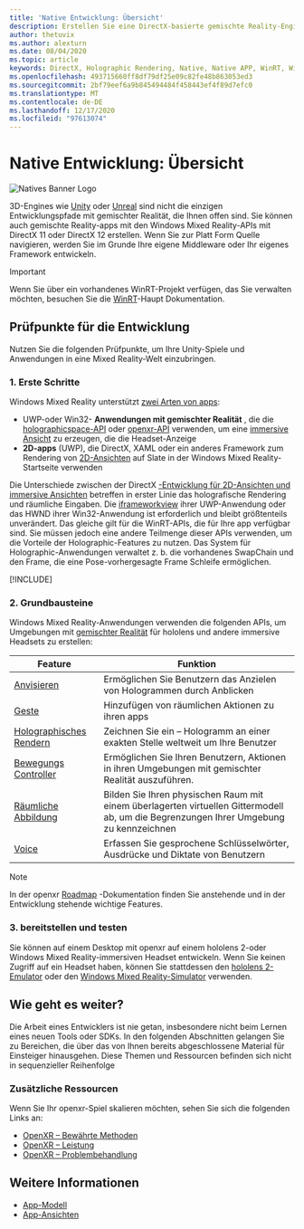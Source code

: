 ```yaml
---
title: 'Native Entwicklung: Übersicht'
description: Erstellen Sie eine DirectX-basierte gemischte Reality-Engine, indem Sie die Windows Mixed Reality-APIs direkt verwenden.
author: thetuvix
ms.author: alexturn
ms.date: 08/04/2020
ms.topic: article
keywords: DirectX, Holographic Rendering, Native, Native APP, WinRT, WinRT-APP, Plattform-APIs, benutzerdefiniertes Modul, Middleware, Mixed Reality-Headset, Windows Mixed Reality-Headset, Virtual Reality-Headset
ms.openlocfilehash: 493715660ff8df79df25e09c82fe48b863053ed3
ms.sourcegitcommit: 2bf79eef6a9b845494484f458443ef4f89d7efc0
ms.translationtype: MT
ms.contentlocale: de-DE
ms.lasthandoff: 12/17/2020
ms.locfileid: "97613074"
---
```

# <a name="native-development-overview"></a>Native Entwicklung: Übersicht

![Natives Banner Logo](../images/native_logo_banner.png)

3D-Engines wie [Unity](../unity/unity-development-overview.md) oder [Unreal](../unreal/unreal-development-overview.md) sind nicht die einzigen Entwicklungspfade mit gemischter Realität, die Ihnen offen sind. Sie können auch gemischte Reality-apps mit den Windows Mixed Reality-APIs mit DirectX 11 oder DirectX 12 erstellen. Wenn Sie zur Platt Form Quelle navigieren, werden Sie im Grunde Ihre eigene Middleware oder Ihr eigenes Framework entwickeln. 

> [!IMPORTANT]
> Wenn Sie über ein vorhandenes WinRT-Projekt verfügen, das Sie verwalten möchten, besuchen Sie die [WinRT](creating-a-holographic-directx-project.md)-Haupt Dokumentation. 

## <a name="development-checkpoints"></a>Prüfpunkte für die Entwicklung

Nutzen Sie die folgenden Prüfpunkte, um Ihre Unity-Spiele und Anwendungen in eine Mixed Reality-Welt einzubringen.

### <a name="1-getting-started"></a>1. Erste Schritte

Windows Mixed Reality unterstützt [zwei Arten von apps](../../design/app-views.md):
* UWP-oder Win32- **Anwendungen mit gemischter Realität** , die die [holographicspace-API](getting-a-holographicspace.md) oder [openxr-API](openxr.md) verwenden, um eine [immersive Ansicht](../../design/app-views.md) zu erzeugen, die die Headset-Anzeige
* **2D-apps** (UWP), die DirectX, XAML oder ein anderes Framework zum Rendering von [2D-Ansichten](../../design/app-views.md#2d-views) auf Slate in der Windows Mixed Reality-Startseite verwenden

Die Unterschiede zwischen der DirectX [-Entwicklung für 2D-Ansichten und immersive Ansichten](../../design/app-views.md) betreffen in erster Linie das holografische Rendering und räumliche Eingaben. Die [iframeworkview](https://msdn.microsoft.com/library/windows/apps/windows.applicationmodel.core.iframeworkview.aspx) ihrer UWP-Anwendung oder das HWND ihrer Win32-Anwendung ist erforderlich und bleibt größtenteils unverändert. Das gleiche gilt für die WinRT-APIs, die für Ihre app verfügbar sind. Sie müssen jedoch eine andere Teilmenge dieser APIs verwenden, um die Vorteile der Holographic-Features zu nutzen. Das System für Holographic-Anwendungen verwaltet z. b. die vorhandenes SwapChain und den Frame, die eine Pose-vorhergesagte Frame Schleife ermöglichen.

[!INCLUDE[](../includes/native-getting-started.md)]

### <a name="2-core-building-blocks"></a>2. Grundbausteine

Windows Mixed Reality-Anwendungen verwenden die folgenden APIs, um Umgebungen mit [gemischter Realität](../../discover/mixed-reality.md) für hololens und andere immersive Headsets zu erstellen:

|  Feature  |  Funktion  |
| --- | --- |
| [Anvisieren](../../design/gaze-and-commit.md) | Ermöglichen Sie Benutzern das Anzielen von Hologrammen durch Anblicken |
| [Geste](../../design/gaze-and-commit.md#composite-gestures) | Hinzufügen von räumlichen Aktionen zu ihren apps |
| [Holographisches Rendern](../platform-capabilities-and-apis/rendering.md) | Zeichnen Sie ein – Hologramm an einer exakten Stelle weltweit um Ihre Benutzer |
| [Bewegungs Controller](../../design/motion-controllers.md) | Ermöglichen Sie Ihren Benutzern, Aktionen in ihren Umgebungen mit gemischter Realität auszuführen. |
| [Räumliche Abbildung](../../design/spatial-mapping.md) | Bilden Sie Ihren physischen Raum mit einem überlagerten virtuellen Gittermodell ab, um die Begrenzungen Ihrer Umgebung zu kennzeichnen |
| [Voice](../../design/voice-input.md) | Erfassen Sie gesprochene Schlüsselwörter, Ausdrücke und Diktate von Benutzern |
 
> [!NOTE]
> In der openxr [Roadmap](openxr.md#roadmap) -Dokumentation finden Sie anstehende und in der Entwicklung stehende wichtige Features.

### <a name="3-deploying-and-testing"></a>3. bereitstellen und testen

Sie können auf einem Desktop mit openxr auf einem hololens 2-oder Windows Mixed Reality-immersiven Headset entwickeln.  Wenn Sie keinen Zugriff auf ein Headset haben, können Sie stattdessen den [hololens 2-Emulator](../platform-capabilities-and-apis/using-the-hololens-emulator.md) oder den [Windows Mixed Reality-Simulator](../platform-capabilities-and-apis/using-the-windows-mixed-reality-simulator.md) verwenden.

## <a name="whats-next"></a>Wie geht es weiter?

Die Arbeit eines Entwicklers ist nie getan, insbesondere nicht beim Lernen eines neuen Tools oder SDKs. In den folgenden Abschnitten gelangen Sie zu Bereichen, die über das von Ihnen bereits abgeschlossene Material für Einsteiger hinausgehen. Diese Themen und Ressourcen befinden sich nicht in sequenzieller Reihenfolge

### <a name="additional-resources"></a>Zusätzliche Ressourcen

Wenn Sie Ihr openxr-Spiel skalieren möchten, sehen Sie sich die folgenden Links an:

* [OpenXR – Bewährte Methoden](openxr-best-practices.md)
* [OpenXR – Leistung](openxr-performance.md)
* [OpenXR – Problembehandlung](openxr-troubleshooting.md)

## <a name="see-also"></a>Weitere Informationen
* [App-Modell](../../design/app-model.md)
* [App-Ansichten](../../design/app-views.md)
